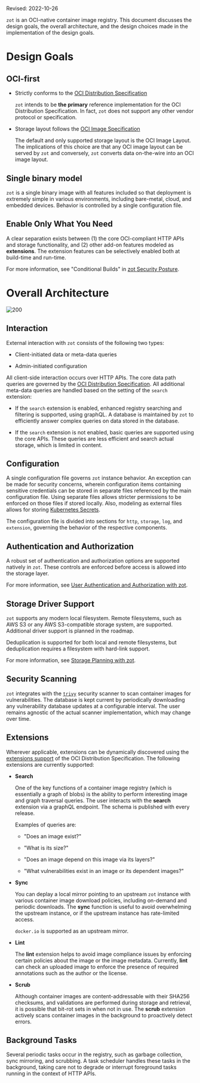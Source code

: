 # 

Revised: 2022-10-26

`zot` is an OCI-native container image registry. This document discusses
the design goals, the overall architecture, and the design choices made
in the implementation of the design goals.

# Design Goals

## OCI-first

-   Strictly conforms to the [OCI Distribution
    Specification](https://github.com/opencontainers/distribution-spec)

    `zot` intends to be **the primary** reference implementation for the
    OCI Distribution Specification. In fact, `zot` does not support any
    other vendor protocol or specification.

-   Storage layout follows the [OCI Image
    Specification](https://github.com/opencontainers/image-spec)

    The default and only supported storage layout is the OCI Image
    Layout. The implications of this choice are that any OCI image
    layout can be served by `zot` and conversely, `zot` converts data
    on-the-wire into an OCI image layout.

## Single binary model

`zot` is a single binary image with all features included so that
deployment is extremely simple in various environments, including
bare-metal, cloud, and embedded devices. Behavior is controlled by a
single configuration file.

## Enable Only What You Need

A clear separation exists between (1) the core OCI-compliant HTTP APIs
and storage functionality, and (2) other add-on features modeled as
**extensions**. The extension features can be selectively enabled both
at build-time and run-time.

For more information, see "Conditional Builds" in [zot Security
Posture](kb:security-posture.xml#_conditional_builds).

# Overall Architecture

![200](../assets/images/504567.jpg)

## Interaction

External interaction with `zot` consists of the following two types:

-   Client-initiated data or meta-data queries

-   Admin-initiated configuration

All client-side interaction occurs over HTTP APIs. The core data path
queries are governed by the [OCI Distribution
Specification](https://github.com/opencontainers/distribution-spec). All
additional meta-data queries are handled based on the setting of the
`search` extension:

-   If the `search` extension is enabled, enhanced registry searching
    and filtering is supported, using graphQL. A database is maintained
    by `zot` to efficiently answer complex queries on data stored in the
    database.

-   If the `search` extension is not enabled, basic queries are
    supported using the core APIs. These queries are less efficient and
    search actual storage, which is limited in content.

## Configuration

A single configuration file governs `zot` instance behavior. An
exception can be made for security concerns, wherein configuration items
containing sensitive credentials can be stored in separate files
referenced by the main configuration file. Using separate files allows
stricter permissions to be enforced on those files if stored locally.
Also, modeling as external files allows for storing [Kubernetes
Secrets](https://kubernetes.io/docs/concepts/configuration/secret/).

The configuration file is divided into sections for `http`, `storage`,
`log`, and `extension`, governing the behavior of the respective
components.

## Authentication and Authorization

A robust set of authentication and authorization options are supported
natively in `zot`. These controls are enforced before access is allowed
into the storage layer.

For more information, see [User Authentication and Authorization with
zot](kb:authn-authz.xml).

## Storage Driver Support

`zot` supports any modern local filesystem. Remote filesystems, such as
AWS S3 or any AWS S3-compatible storage system, are supported.
Additional driver support is planned in the roadmap.

<div class="note">

Deduplication is supported for both local and remote filesystems, but
deduplication requires a filesystem with hard-link support.

</div>

For more information, see [Storage Planning with zot](kb:storage.xml).

## Security Scanning

`zot` integrates with the
[`trivy`](https://github.com/aquasecurity/trivy) security scanner to
scan container images for vulnerabilities. The database is kept current
by periodically downloading any vulnerability database updates at a
configurable interval. The user remains agnostic of the actual scanner
implementation, which may change over time.

## Extensions

Wherever applicable, extensions can be dynamically discovered using the
[extensions
support](https://github.com/opencontainers/distribution-spec/tree/main/extensions)
of the OCI Distribution Specification. The following extensions are
currently supported:

-   **Search**

    One of the key functions of a container image registry (which is
    essentially a graph of blobs) is the ability to perform interesting
    image and graph traversal queries. The user interacts with the
    **search** extension via a graphQL endpoint. The schema is published
    with every release.

    Examples of queries are:

    -   "Does an image exist?"

    -   "What is its size?"

    -   "Does an image depend on this image via its layers?"

    -   "What vulnerabilities exist in an image or its dependent
        images?"

-   **Sync**

    You can deplay a local mirror pointing to an upstream `zot` instance
    with various container image download policies, including on-demand
    and periodic downloads. The **sync** function is useful to avoid
    overwhelming the upstream instance, or if the upstream instance has
    rate-limited access.

    <div class="tip">

    `docker.io` is supported as an upstream mirror.

    </div>

-   **Lint**

    The **lint** extension helps to avoid image compliance issues by
    enforcing certain policies about the image or the image metadata.
    Currently, **lint** can check an uploaded image to enforce the
    presence of required annotations such as the author or the license.

-   **Scrub**

    Although container images are content-addressable with their SHA256
    checksums, and validations are performed during storage and
    retrieval, it is possible that bit-rot sets in when not in use. The
    **scrub** extension actively scans container images in the
    background to proactively detect errors.

## Background Tasks

Several periodic tasks occur in the registry, such as garbage
collection, sync mirroring, and scrubbing. A task scheduler handles
these tasks in the background, taking care not to degrade or interrupt
foreground tasks running in the context of HTTP APIs.
